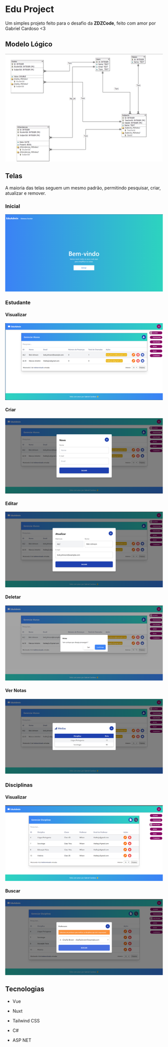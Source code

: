 # Edu Project

Um simples projeto feito para o desafio da **ZDZCode**, feito com amor por Gabriel Cardoso <3

## Modelo Lógico

![](/docs/diagrama.png)


## Telas

A maioria das telas seguem um mesmo padrão, permitindo pesquisar, criar, atualizar e remover.

### Inicial 

![alt text](/docs/inicial.png)

### Estudante

#### Visualizar

![alt text](/docs/visualizar-estudante.png)


#### Criar

![alt text](/docs/criar-estudante.png)


#### Editar

![alt text](/docs/editar-estudante.png)

#### Deletar

![alt text](/docs/deletar-estudante.png)

#### Ver Notas

![alt text](/docs/ver-notas-estudante.png)

### Disciplinas

#### Visualizar

![alt text](/docs/visualizar-disciplinas.png)

#### Buscar

![alt text](/docs/buscar-disciplina-por-professor.png)

## Tecnologias

- Vue

- Nuxt

- Tailwind CSS

- C#

- ASP NET
